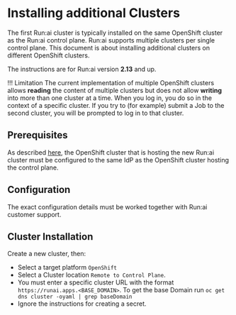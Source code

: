 # Installing additional Clusters

The first Run:ai cluster is typically installed on the same OpenShift cluster as the Run:ai control plane. Run:ai supports multiple clusters per single control plane. This document is about installing additional clusters on different OpenShift clusters.

The instructions are for Run:ai version __2.13__ and up.

!!! Limitation
    The current implementation of multiple OpenShift clusters allows __reading__ the content of multiple clusters but does not allow __writing__ into more than one cluster at a time. When you log in, you do so in the context of a specific cluster. If you try to (for example) submit a Job to the second cluster, you will be prompted to log in to that cluster. 

## Prerequisites

As described [here](./prerequisites.md#openshift), the OpenShift cluster that is hosting the new Run:ai cluster must be configured to the same IdP as the OpenShift cluster hosting the control plane. 


## Configuration
The exact configuration details must be worked together with Run:ai customer support. 

## Cluster Installation

Create a new cluster, then:

* Select a target platform `OpenShift` 
* Select a Cluster location `Remote to Control Plane`.
* You must enter a specific cluster URL with the format `https://runai.apps.<BASE_DOMAIN>`. To get the base Domain run `oc get dns cluster -oyaml | grep baseDomain`
* Ignore the instructions for creating a secret.

